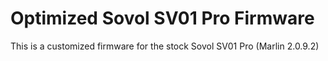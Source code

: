 # Optimized Sovol SV01 Pro Firmware
 This is a customized firmware for the stock Sovol SV01 Pro (Marlin 2.0.9.2)
